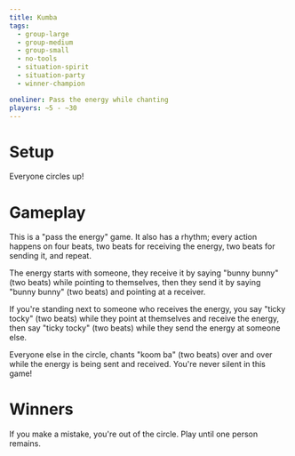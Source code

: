 ```yaml
---
title: Kumba
tags:
  - group-large
  - group-medium
  - group-small
  - no-tools
  - situation-spirit
  - situation-party
  - winner-champion

oneliner: Pass the energy while chanting
players: ~5 - ~30
---
```

# Setup
Everyone circles up!

# Gameplay
This is a "pass the energy" game. It also has a rhythm; every action happens on four beats, two beats for receiving the energy, two beats for sending it, and repeat.

The energy starts with someone, they receive it by saying "bunny bunny" (two beats) while pointing to themselves, then they send it by saying "bunny bunny" (two beats) and pointing at a receiver.

If you're standing next to someone who receives the energy, you say "ticky tocky" (two beats) while they point at themselves and receive the energy, then say "ticky tocky" (two beats) while they send the energy at someone else.

Everyone else in the circle, chants "koom ba" (two beats) over and over while the energy is being sent and received. You're never silent in this game!

# Winners
If you make a mistake, you're out of the circle. Play until one person remains.
